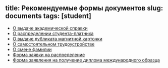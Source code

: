 title: Рекомендуемые формы документов
slug: documents
tags: [student]
---

-   [О выдаче академической справки](http://bseu.by/fm/files/ak_spravka.doc)
-   [О распределении студента-платника](http://bseu.by/fm/files/raspred_plat.doc)
-   [О выдаче дубликата магнитной карточки](http://bseu.by/fm/files/duplicate_card.doc)
-   [О самостоятельном трудоустройстве](http://bseu.by/fm/files/trudoustr.doc)
-   [О смене фамилии](http://bseu.by/fm/files/lastname.doc)
-   [Форма заявки на распределение](http://bseu.by/fm/files/raspred_zayav.doc)
-   [Форма заявления на получение диплома международного образца](http://bseu.by/fm/files/international_diploma.doc)
